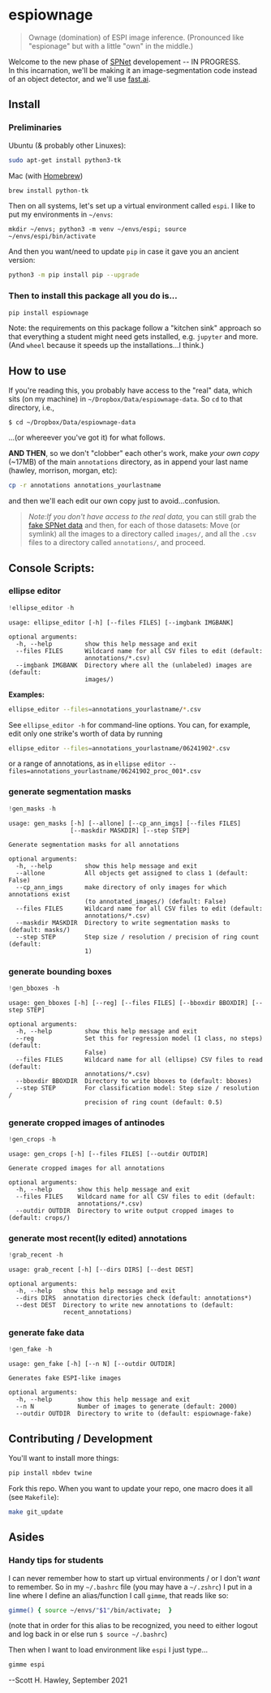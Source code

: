 # espiownage



> Ownage (domination) of ESPI image inference. (Pronounced like "espionage" but with a little "own" in the middle.)

Welcome to the new phase of [SPNet](https://github.com/drscotthawley/SPNet) developement -- IN PROGRESS.  
In this incarnation, we'll be making it an image-segmentation code instead of an object detector, and we'll use [fast.ai](fast.ai).   

## Install

### Preliminaries

Ubuntu (& probably other Linuxes):
```bash
sudo apt-get install python3-tk
```

Mac (with [Homebrew](https://brew.sh/))
```bash
brew install python-tk
```

Then on all systems, let's set up a virtual environment called `espi`. 
I like to put my environments in `~/envs`:

```
mkdir ~/envs; python3 -m venv ~/envs/espi; source ~/envs/espi/bin/activate
```
And then you want/need to update `pip` in case it gave you an ancient version:

```bash
python3 -m pip install pip --upgrade
```

### Then to install this package all you do is...

```bash
pip install espiownage
```
Note: the requirements on this package follow a "kitchen sink" approach so that everything a student might need gets installed, e.g. `jupyter` and more. (And `wheel` because it speeds up the installations...I think.)

## How to use

If you're reading this, you probably have access to the "real" data, which sits (on my machine) in `~/Dropbox/Data/espiownage-data`.  So `cd` to that directory, i.e.,
```
$ cd ~/Dropbox/Data/espiownage-data
```
...(or whereever you've got it) for what follows. 

**AND THEN**, so we don't "clobber" each other's work, make *your own copy* (~17MB) of the main `annotations` directory, as in append your last name (hawley, morrison, morgan, etc):

```bash
cp -r annotations annotations_yourlastname
```
and then we'll each edit our own copy just to avoid...confusion. 
> *Note:If you don't have access to the real data,* you can still grab the [fake SPNet data](https://zenodo.org/record/4445434) and then, for each of those datasets: Move (or symlink) all the images to a directory called `images/`, and all the `.csv` files to a directory called `annotations/`, and proceed.

## Console Scripts:

### ellipse editor

```python
!ellipse_editor -h
```

    usage: ellipse_editor [-h] [--files FILES] [--imgbank IMGBANK]
    
    optional arguments:
      -h, --help         show this help message and exit
      --files FILES      Wildcard name for all CSV files to edit (default:
                         annotations/*.csv)
      --imgbank IMGBANK  Directory where all the (unlabeled) images are (default:
                         images/)


**Examples:**
```bash
ellipse_editor --files=annotations_yourlastname/*.csv
```

See `ellipse_editor -h` for command-line options.   You can, for example, edit only one strike's worth of data by running

```bash
ellipse_editor --files=annotations_yourlastname/06241902*.csv
```
or a range of annotations, as in `ellipse editor --files=annotations_yourlastname/06241902_proc_001*.csv`

### generate segmentation masks

```python
!gen_masks -h
```

    usage: gen_masks [-h] [--allone] [--cp_ann_imgs] [--files FILES]
                     [--maskdir MASKDIR] [--step STEP]
    
    Generate segmentation masks for all annotations
    
    optional arguments:
      -h, --help         show this help message and exit
      --allone           All objects get assigned to class 1 (default: False)
      --cp_ann_imgs      make directory of only images for which annotations exist
                         (to annotated_images/) (default: False)
      --files FILES      Wildcard name for all CSV files to edit (default:
                         annotations/*.csv)
      --maskdir MASKDIR  Directory to write segmentation masks to (default: masks/)
      --step STEP        Step size / resolution / precision of ring count (default:
                         1)


### generate bounding boxes

```python
!gen_bboxes -h
```

    usage: gen_bboxes [-h] [--reg] [--files FILES] [--bboxdir BBOXDIR] [--step STEP]
    
    optional arguments:
      -h, --help         show this help message and exit
      --reg              Set this for regression model (1 class, no steps) (default:
                         False)
      --files FILES      Wildcard name for all (ellipse) CSV files to read (default:
                         annotations/*.csv)
      --bboxdir BBOXDIR  Directory to write bboxes to (default: bboxes)
      --step STEP        For classification model: Step size / resolution /
                         precision of ring count (default: 0.5)


### generate cropped images of antinodes

```python
!gen_crops -h
```

    usage: gen_crops [-h] [--files FILES] [--outdir OUTDIR]
    
    Generate cropped images for all annotations
    
    optional arguments:
      -h, --help       show this help message and exit
      --files FILES    Wildcard name for all CSV files to edit (default:
                       annotations/*.csv)
      --outdir OUTDIR  Directory to write output cropped images to (default: crops/)


### generate most recent(ly edited) annotations

```python
!grab_recent -h
```

    usage: grab_recent [-h] [--dirs DIRS] [--dest DEST]
    
    optional arguments:
      -h, --help   show this help message and exit
      --dirs DIRS  annotation directories check (default: annotations*)
      --dest DEST  Directory to write new annotations to (default:
                   recent_annotations)


### generate fake data

```python
!gen_fake -h
```

    usage: gen_fake [-h] [--n N] [--outdir OUTDIR]
    
    Generates fake ESPI-like images
    
    optional arguments:
      -h, --help       show this help message and exit
      --n N            Number of images to generate (default: 2000)
      --outdir OUTDIR  Directory to write to (default: espiownage-fake)


## Contributing / Development 

You'll want to install more things:

```bash
pip install nbdev twine 
```

Fork this repo.  When you want to update your repo, one macro does it all (see `Makefile`):
```bash
make git_update
```

## Asides

### Handy tips for students
I can never remember how to start up virtual environments / or I don't *want* to remember. So in my `~/.bashrc` file (you may have a `~/.zshrc`) I put in a line where I define an alias/function I call `gimme`, that reads like so:
```bash
gimme() { source ~/envs/"$1"/bin/activate;  }
```
(note that in order for this alias to be recognized, you need to either logout and log back in or else run `$ source ~/.bashrc`)

Then when I want to load environment like `espi` I just type...
```bash
gimme espi
```


--Scott H. Hawley, September 2021
